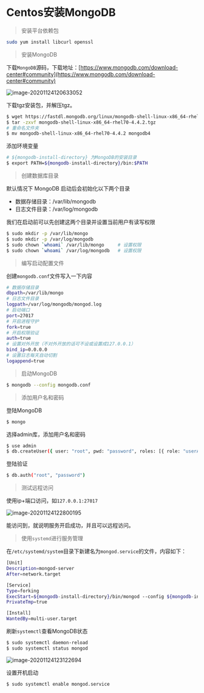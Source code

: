 # Centos安装MongoDB

> 安装平台依赖包

```sh
sudo yum install libcurl openssl
```

> 安装MongoDB

下载`MongoDB`源码，下载地址：[https://www.mongodb.com/download-center#community](https://www.mongodb.com/download-center#community)

![image-20201124120633052](https://oss-blog.myjerry.cn/files/image-20201124120633052.png)

下载tgz安装包，并解压tgz。

```sh
$ wget https://fastdl.mongodb.org/linux/mongodb-shell-linux-x86_64-rhel70-4.4.2.tgz
$ tar -zxvf mongodb-shell-linux-x86_64-rhel70-4.4.2.tgz
# 重命名文件夹
$ mv mongodb-shell-linux-x86_64-rhel70-4.4.2 mongodb4
```

添加环境变量

```sh
# ${mongodb-install-directory} 为MongoDB的安装目录
$ export PATH=${mongodb-install-directory}/bin:$PATH
```

> 创建数据库目录

默认情况下 MongoDB 启动后会初始化以下两个目录

- 数据存储目录：/var/lib/mongodb
- 日志文件目录：/var/log/mongodb

我们在启动前可以先创建这两个目录并设置当前用户有读写权限

```sh
$ sudo mkdir -p /var/lib/mongo
$ sudo mkdir -p /var/log/mongodb
$ sudo chown `whoami` /var/lib/mongo     # 设置权限
$ sudo chown `whoami` /var/log/mongodb   # 设置权限
```

> 编写启动配置文件

创建`mongodb.conf`文件写入一下内容

```sh
# 数据存储目录
dbpath=/var/lib/mongo
# 日志文件目录
logpath=/var/log/mongodb/mongod.log
# 启动端口
port=27017
# 开启进程守护
fork=true
# 开启权限验证
auth=true
# 设置对外开放（不对外开放的话可不设或设置成127.0.0.1）
bind_ip=0.0.0.0
# 设置日志每天自动切割
logappend=true
```

> 启动MongoDB

```sh
$ mongodb --config mongodb.conf
```

> 添加用户名和密码

登陆MongoDB

```sh
$ mongo
```

选择admin库，添加用户名和密码

```sh
$ use admin
$ db.createUser({ user: "root", pwd: "password", roles: [{ role: "userAdminAnyDatabase", db: "admin" }] })
```

登陆验证

```sh
$ db.auth("root", "password")
```

> 测试远程访问

使用ip+端口访问，如`127.0.0.1:27017`

![image-20201124122800195](https://oss-blog.myjerry.cn/files/image-20201124122800195.png)

能访问到，就说明服务开启成功，并且可以远程访问。

> 使用`systemd`进行服务管理

在`/etc/systemd/system`目录下新建名为`mongod.service`的文件，内容如下：

```sh
[Unit]
Description=mongod-server
After=network.target

[Service]
Type=forking
ExecStart=${mongodb-install-directory}/bin/mongod --config ${mongodb-install-directory}/mongodb.conf
PrivateTmp=true

[Install]
WantedBy=multi-user.target
```

刷新`systemctl`查看MongoDB状态

```sh
$ sudo systemctl daemon-reload
$ sudo systemctl status mongod
```

![image-20201124123122694](https://oss-blog.myjerry.cn/files/image-20201124123122694.png)

设置开机启动

```sh
$ sudo systemctl enable mongod.service
```

<Vssue :title="$title" />